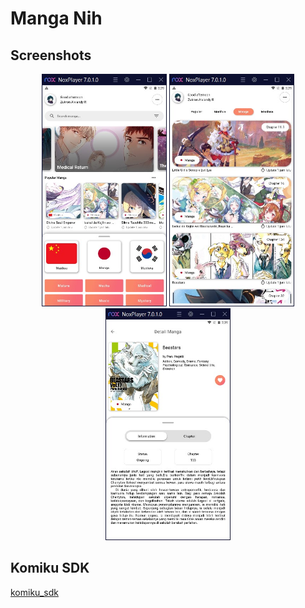 # Manga Nih

## Screenshots

<p align="center">
    <img style="width: 200px" src="screenshots/1.jpg" />
    <img style="width: 200px" src="screenshots/2.jpg" />
    <img style="width: 200px" src="screenshots/3.jpg" />
</p>

## Komiku SDK
[komiku_sdk](https://github.com/zalviandyr/komiku_sdk)
